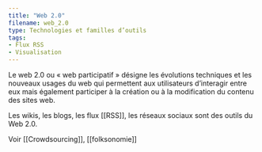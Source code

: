 ```yaml
---
title: "Web 2.0"
filename: web_2.0
type: Technologies et familles d’outils
tags:
- Flux RSS
- Visualisation
---
```


Le web 2.0 ou « web participatif » désigne les évolutions techniques et les nouveaux usages du web qui permettent aux utilisateurs d’interagir entre eux mais également participer à la création ou à la modification du contenu des sites web. 

Les wikis, les blogs, les flux [[RSS]], les réseaux sociaux sont des outils du Web 2.0.

Voir [[Crowdsourcing]], [[folksonomie]]

